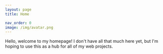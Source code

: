 ```yaml
---
layout: page
title: Home

nav_order: 0
image: /img/avatar.png
---
```


Hello, welcome to my homepage! I don't have all that much here yet, but I'm hoping to use this as a hub for all of my web projects.
